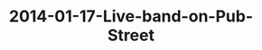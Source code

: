 ---
layout: blog
title: 2014-01-17-Live-band-on-Pub-Street
category: blog
lat: 13.35463
lng: 103.85446
image: https://s3-us-west-2.amazonaws.com/travels2013/2014-01-17 08:39:58 PST.jpg
observation: 20140117083958PST
---